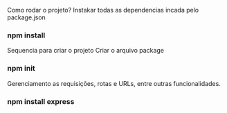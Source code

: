 Como rodar o projeto?
Instakar todas as dependencias incada pelo package.json

### npm install

Sequencia para criar o projeto
Criar o arquivo package

### npm init

Gerenciamento as requisições, rotas e URLs, entre outras funcionalidades.

### npm install express
